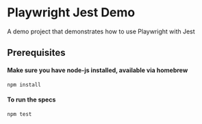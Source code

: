 # Playwright Jest Demo

A demo project that demonstrates how to use Playwright with Jest

## Prerequisites

#### Make sure you have node-js installed, available via homebrew

`npm install`

#### To run the specs

`npm test`
